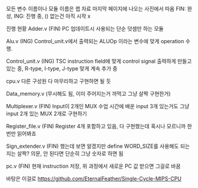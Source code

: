 모든 변수 이름이나 모듈 이름은 랩 자료 마지막 페이지에 나오는 사진에서 따옴
FIN: 완성, ING: 진행 중, () 없는건 아직 시작 x

진행 현황
Adder.v (FIN)
PC 업데이트시 사용되는 단순 덧셈만 하는 모듈

Alu.v (ING)
Control_unit.v에서 출력되는 ALUOp 이라는 변수에 맞게 operation 수행.

Control_unit.v (ING)
TSC instruction field에 맞게 control signal 출력하게 만들고 있는 중, R-type, I-type, J-type 맞게 계속 추가 중

cpu.v
다른 구성원 다 마무리하고 구현하면 될 듯

Data_memory.v (무시해도 됨, 이미 주어지는거 까먹고 그냥 살짝 구현한거)

Multiplexer.v (FIN)
Input이 2개인 MUX
수업 시간에 배운 input 3개 있는거도 그냥 input 2개 있는 MUX 2개로 구현하기

Register_file.v (FIN)
Register 4개 포함하고 있음, 다 구현했는데 혹시나 모르니까 한 번만 읽어봐죠

Sign_extender.v (FIN)
했는데 보면 알겠지만 define WORD_SIZE를 사용해도 되는지는 살짝? 의문, 안 된다면 단순히 그냥 숫자로 하면 됨

pc.v (FIN)
현재 instruction 저장, 위 과정에서 새로운 PC 값 받으면 그걸로 바꿈


바탕은 이걸로
https://github.com/EternalFeather/Single-Cycle-MIPS-CPU
